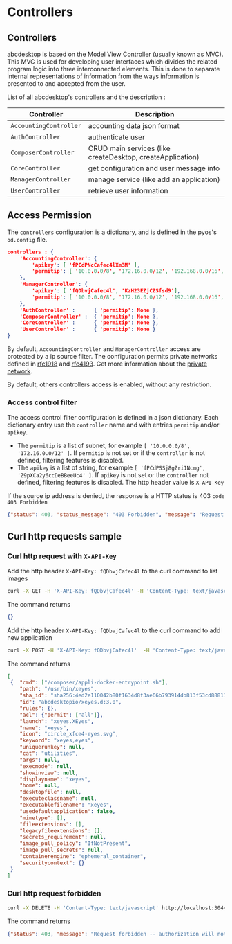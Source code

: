 
# Controllers 

## Controllers
abcdesktop is based on the Model View Controller (usually known as MVC). This MVC is used for developing user interfaces which divides the related program logic into three interconnected elements. This is done to separate internal representations of information from the ways information is presented to and accepted from the user.

List of all abcdesktop's controllers and the description : 

| Controller               |  Description   |
|--------------------------|--------------- |
|`AccountingController`   	| accounting data json format |
|`AuthController`			| authenticate user  |
|`ComposerController` 		| CRUD main services (like createDesktop, createApplication)|
|`CoreController`			| get configuration and user message info |
|`ManagerController` 		| manage service (like add an application)  |
|`UserController`			| retrieve user information |


## Access Permission

The `controllers` configuration is a dictionary, and is defined in the pyos's `od.config` file. 

```json
controllers : { 
	'AccountingController': { 
		'apikey': [ 'fPCdPNcCafec4lXm3M' ],
		'permitip': [ '10.0.0.0/8', '172.16.0.0/12', '192.168.0.0/16', 'fd00::/8', '169.254.0.0/16', '127.0.0.0/8' ] 
	},
	'ManagerController': { 
		'apikey': [ 'fQDbvjCafec4l', 'KzH23EZjCZSfsd9'],
		'permitip': [ '10.0.0.0/8', '172.16.0.0/12', '192.168.0.0/16', 'fd00::/8', '169.254.0.0/16', '127.0.0.0/8' ] 
	},
	'AuthController' : 		{ 'permitip': None },
	'ComposerController' : 	{ 'permitip': None },
	'CoreController' : 		{ 'permitip': None },
	'UserController' : 		{ 'permitip': None }
} 
```

By default, `AccountingController` and `ManagerController` access are protected by a ip source filter.
The configuration permits private networks defined in [rfc1918](https://tools.ietf.org/html/rfc1918) and [rfc4193](https://tools.ietf.org/html/rfc4193). Get more information about the [private network](https://en.wikipedia.org/wiki/Private_network).

By default, others controllers access is enabled, without any restriction.

### Access control filter 

The access control filter configuration is defined in a json dictionary.
Each dictionary entry use the `controller` name and with entries `permitip` and/or `apikey`.

- The `permitip` is a list of subnet, for example `[ '10.0.0.0/8', '172.16.0.0/12' ]`. If `permitip` is not set or if the `controller` is not defined, filtering features is disabled.
- The `apikey` is a list of string, for example `[ 'fPCdPSSj8gZri1Ncmg', 'Z9pXCa2y6ccDeBBeeUc4' ]`.
If `apikey`  is not set or the ```controller``` not defined, filtering features is disabled. The http header value is `X-API-Key`

If the source ip address is denied, the response is a HTTP status is 403 `code 403 Forbidden`
	
```json
{"status": 403, "status_message": "403 Forbidden", "message": "Request forbidden -- authorization will not help"} 
```


## Curl http requests sample

### Curl http request with `X-API-Key`

Add the http header `X-API-Key: fQDbvjCafec4l` to the curl command to list images

```bash
curl -X GET -H 'X-API-Key: fQDbvjCafec4l' -H 'Content-Type: text/javascript' http://localhost:30443/API/manager/images
```

The command returns

```json
{}
```

Add the http header `X-API-Key: fQDbvjCafec4l` to the curl command to add new application

```bash
curl -X POST -H 'X-API-Key: fQDbvjCafec4l'  -H 'Content-Type: text/javascript' http://localhost:30443/API/manager/image -d@xeyes.d.3.0.json
```

The command returns

```json
[
 {	"cmd": ["/composer/appli-docker-entrypoint.sh"], 
 	"path": "/usr/bin/xeyes", 
 	"sha_id": "sha256:4ed2e110042b80f1634d8f3ae66b793914db813f53cd88811285448602d7540e", 
 	"id": "abcdesktopio/xeyes.d:3.0", 
 	"rules": {}, 
 	"acl": {"permit": ["all"]}, 
 	"launch": "xeyes.XEyes", 
 	"name": "xeyes", 
 	"icon": "circle_xfce4-eyes.svg", 
 	"keyword": "xeyes,eyes", 
 	"uniquerunkey": null, 
 	"cat": "utilities", 
 	"args": null, 
 	"execmode": null, 
 	"showinview": null, 
 	"displayname": "xeyes", 
 	"home": null, 
 	"desktopfile": null, 
 	"executeclassname": null, 
 	"executablefilename": "xeyes", 
 	"usedefaultapplication": false, 
 	"mimetype": [], 
 	"fileextensions": [], 
 	"legacyfileextensions": [], 
 	"secrets_requirement": null, 
 	"image_pull_policy": "IfNotPresent", 
 	"image_pull_secrets": null, 
 	"containerengine": "ephemeral_container", 
 	"securitycontext": {}
 }
]
```

### Curl http request forbidden

```bash
curl -X DELETE -H 'Content-Type: text/javascript' http://localhost:30443/API/manager/images
```

The command returns

```json
{"status": 403, "message": "Request forbidden -- authorization will not help"}
```
 
